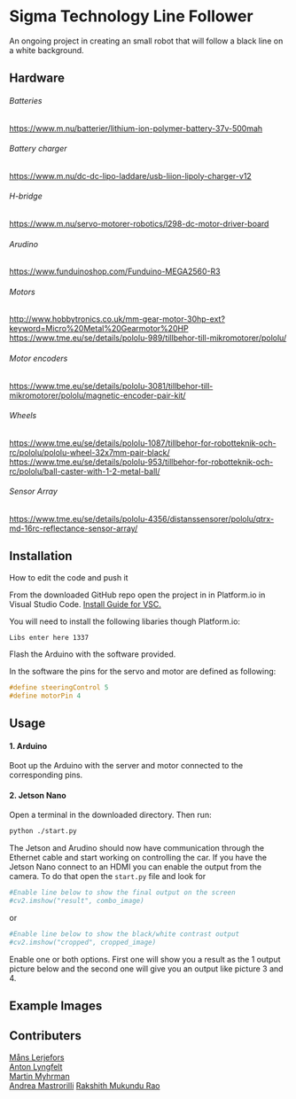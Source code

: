 # Sigma Technology Line Follower

<!---![Front Image](images/front_image.jpg)--->
An ongoing project in creating an small robot that will follow a black line on a white background.
  
## Hardware

###### Batteries
https://www.m.nu/batterier/lithium-ion-polymer-battery-37v-500mah
###### Battery charger
https://www.m.nu/dc-dc-lipo-laddare/usb-liion-lipoly-charger-v12
###### H-bridge
https://www.m.nu/servo-motorer-robotics/l298-dc-motor-driver-board
###### Arudino
https://www.funduinoshop.com/Funduino-MEGA2560-R3
###### Motors
http://www.hobbytronics.co.uk/mm-gear-motor-30hp-ext?keyword=Micro%20Metal%20Gearmotor%20HP  
https://www.tme.eu/se/details/pololu-989/tillbehor-till-mikromotorer/pololu/
###### Motor encoders
https://www.tme.eu/se/details/pololu-3081/tillbehor-till-mikromotorer/pololu/magnetic-encoder-pair-kit/
###### Wheels
https://www.tme.eu/se/details/pololu-1087/tillbehor-for-robotteknik-och-rc/pololu/pololu-wheel-32x7mm-pair-black/  
https://www.tme.eu/se/details/pololu-953/tillbehor-for-robotteknik-och-rc/pololu/ball-caster-with-1-2-metal-ball/
###### Sensor Array
https://www.tme.eu/se/details/pololu-4356/distanssensorer/pololu/qtrx-md-16rc-reflectance-sensor-array/







## Installation
How to edit the code and push it

From the downloaded GitHub repo open the project in in Platform.io in Visual Studio Code. [Install Guide for VSC.](https://docs.platformio.org/en/latest/ide/vscode.html)


You will need to install the following libaries though Platform.io:
```
Libs enter here 1337
```
Flash the Arduino with the software provided.

In the software the pins for the servo and motor are defined as following:

```c
#define steeringControl 5
#define motorPin 4
```

## Usage
#### 1. Arduino
Boot up the Arduino with the server and motor connected to the corresponding pins.
#### 2. Jetson Nano
Open a terminal in the downloaded directory.
Then run:
```bash
python ./start.py
```
The Jetson and Arudino should now have communication through the Ethernet cable and start working on controlling the car. If you have the Jetson Nano connect to an HDMI you can enable the output from the camera. To do that open the ```start.py``` file and look for
```python
#Enable line below to show the final output on the screen
#cv2.imshow("result", combo_image)    
```
or
```python
#Enable line below to show the black/white contrast output
#cv2.imshow("cropped", cropped_image)
```
Enable one or both options. First one will show you a result as the 1 output picture below and the second one will give you an output like picture 3 and 4.


## Example Images



## Contributers
[Måns Lerjefors](https://skies.sigmatechnology.se/main.asp?rID=1&alt=2&username=lms)  
[Anton Lyngfelt](https://skies.sigmatechnology.se/main.asp?rID=1&alt=2&username=alt)  
[Martin Myhrman](https://skies.sigmatechnology.se/main.asp?rID=1&alt=2&username=miy)  
[Andrea Mastrorilli](https://skies.sigmatechnology.se/main.asp?rID=1&alt=2&username=dre)
[Rakshith Mukundu Rao](https://skies.sigmatechnology.se/main.asp?rID=1&alt=2&username=rmo)      
